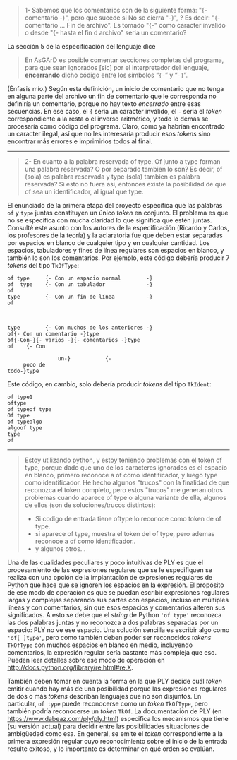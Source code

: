 > 1- Sabemos que los comentarios son de la siguiente forma: "{- comentario -}", pero que sucede si
> No se cierra "-}", ? Es decir: "{- comentario ... Fin de archivo". Es tomado "{-" como caracter invalido o desde "{- hasta el fin d archivo" seria un comentario?

La sección 5 de la especificación del lenguaje dice

> En AsGArD es posible comentar secciones completas del programa, para que sean ignorados [sic] por el interpretador del lenguaje, **encerrando** dicho código entre los símbolos “`{-`” y “`-}`”.

(Énfasis mío.)  Según esta definición, un inicio de comentario que no tenga en alguna parte del archivo un fin de comentario que le corresponda no definiría un comentario, porque no hay texto *encerrado* entre esas secuencias.  En ese caso, el `{` sería un caracter inválido, el `-` sería el *token* correspondiente a la resta o el inverso aritmético, y todo lo demás se procesaría como código del programa.  Claro, como ya habrían encontrado un caracter ilegal, así que no les interesaría producir esos *tokens* sino encontrar más errores e imprimirlos todos al final.



- - -



> 2- En cuanto a la palabra reservada of type. Of junto a type forman una palabra reservada? O por separado tambien lo son? Es decir, of (sola) es palabra reservada y type (sola) tambien es palabra reservada? Si esto no fuera asi, entonces existe la posibilidad de que of sea un identificador, al igual que type.

El enunciado de la primera etapa del proyecto especifica que las palabras `of` y `type` juntas constituyen un único *token* en conjunto.  El problema es que no se especifica con mucha claridad lo que significa que estén juntas.  Consulté este asunto con los autores de la especificación (Ricardo y Carlos, los profesores de la teoría) y la aclaratoria fue que deben estar separadas por espacios en blanco de cualquier tipo y en cualquier cantidad.  Los espacios, tabuladores y fines de línea regulares son espacios en blanco, y también lo son los comentarios.  Por ejemplo, este código debería producir 7 *tokens* del tipo `TkOfType`:

    of type     {- Con un espacio normal        -}
    of	type    {- Con un tabulador             -}
    of
    type        {- Con un fin de línea          -}
    of         
           
       		          
             		   	
    type        {- Con muchos de los anteriores -}
    of{- Con un comentario -}type
    of{-Con-}{- varios -}{- comentarios -}type
    of    {- Con

          	        un-}	   	   {-
         poco de
    todo-}type

Este código, en cambio, solo debería producir *tokens* del tipo `TkIdent`:

    of type1
    oftype
    of typeof type
    Of type
    of typealgo
    algoof type
    type
    of



- - -



> Estoy utilizando python, y estoy teniendo problemas con el token of type, porque dado que uno de los caracteres ignorados es el espacio en blanco, primero reconoce a of como identificador, y luego type como identificador. He hecho algunos "trucos" con la finalidad de que reconozca el token completo, pero estos "trucos" me generan otros problemas cuando aparece of type o alguna variante de ella, algunos de ellos (son de soluciones/trucos distintos):
>
> - Si codigo de entrada tiene oftype lo reconoce como token de of type.
> - si aparece of type, muestra el token del of type, pero ademas reconoce a of como identificador..
> - y algunos otros...

Una de las cualidades peculiares y poco intuitivas de PLY es que el procesamiento de las expresiones regulares que se le especifiquen se realiza con una opción de la implantación de expresiones regulares de Python que hace que se ignoren los espacios en la expresión.  El propósito de ese modo de operación es que se puedan escribir expresiones regulares largas y complejas separando sus partes con espacios, incluso en múltiples líneas y con comentarios, sin que esos espacios y comentarios alteren sus significados.  A esto se debe que el *string* de Python `'of type'` reconozca las dos palabras juntas y no reconozca a dos palabras separadas por un espacio: PLY no ve ese espacio.  Una solución sencilla es escribir algo como `'of[ ]type'`, pero como también deben poder ser reconocidos *tokens* `TkOfType` con muchos espacios en blanco en medio, incluyendo comentarios, la expresión regular sería bastante más compleja que eso.  Pueden leer detalles sobre ese modo de operación en <http://docs.python.org/library/re.html#re.X>.

También deben tomar en cuenta la forma en la que PLY decide cuál *token* emitir cuando hay más de una posibilidad porque las expresiones regulares de dos o más *tokens* describan lenguajes que no son disjuntos.  En particular, `of type` puede reconocerse como un *token* `TkOfType`, pero también podría reconocerse un *token* `TkOf`.  La documentación de PLY (en <https://www.dabeaz.com/ply/ply.html>) especifica los mecanismos que tiene (su versión actual) para decidir entre las posibilidades situaciones de ambigüedad como esa.  En general, se emite el *token* correspondiente a la primera expresión regular cuyo reconocimiento sobre el inicio de la entrada resulte exitoso, y lo importante es determinar en qué orden se evalúan.
